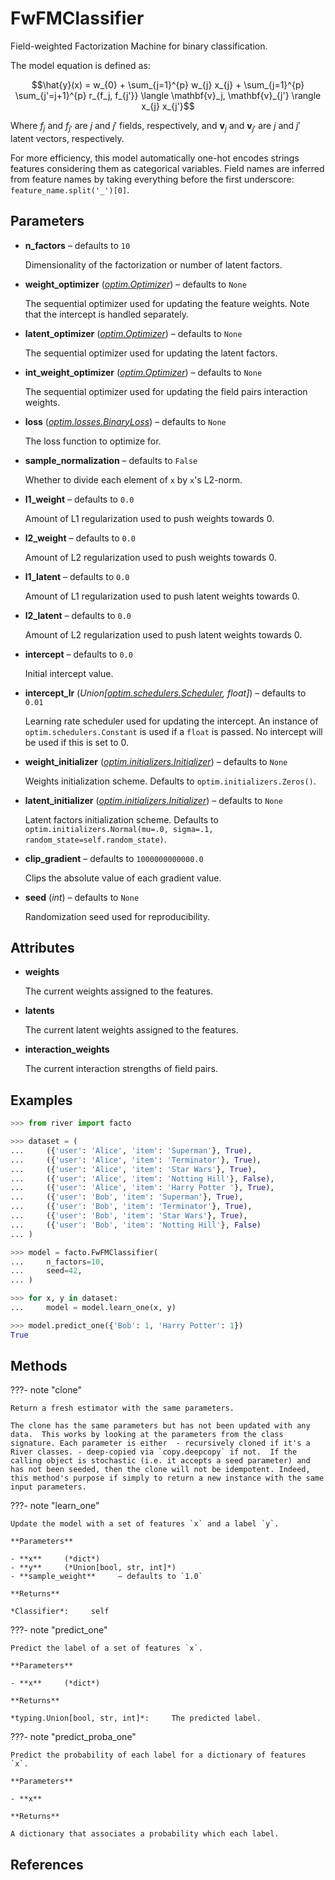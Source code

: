 # FwFMClassifier

Field-weighted Factorization Machine for binary classification.

The model equation is defined as: 

$$\hat{y}(x) = w_{0} + \sum_{j=1}^{p} w_{j} x_{j}  + \sum_{j=1}^{p} \sum_{j'=j+1}^{p} r_{f_j, f_{j'}} \langle \mathbf{v}_j, \mathbf{v}_{j'} \rangle x_{j} x_{j'}$$ 

Where $f_j$ and $f_{j'}$ are $j$ and $j'$ fields, respectively, and $\mathbf{v}_j$ and $\mathbf{v}_{j'}$ are $j$ and $j'$ latent vectors, respectively. 

For more efficiency, this model automatically one-hot encodes strings features considering them as categorical variables. Field names are inferred from feature names by taking everything before the first underscore: `feature_name.split('_')[0]`.

## Parameters

- **n_factors** – defaults to `10`

    Dimensionality of the factorization or number of latent factors.

- **weight_optimizer** (*[optim.Optimizer](../../optim/Optimizer)*) – defaults to `None`

    The sequential optimizer used for updating the feature weights. Note that the intercept is handled separately.

- **latent_optimizer** (*[optim.Optimizer](../../optim/Optimizer)*) – defaults to `None`

    The sequential optimizer used for updating the latent factors.

- **int_weight_optimizer** (*[optim.Optimizer](../../optim/Optimizer)*) – defaults to `None`

    The sequential optimizer used for updating the field pairs interaction weights.

- **loss** (*[optim.losses.BinaryLoss](../../optim/losses/BinaryLoss)*) – defaults to `None`

    The loss function to optimize for.

- **sample_normalization** – defaults to `False`

    Whether to divide each element of `x` by `x`'s L2-norm.

- **l1_weight** – defaults to `0.0`

    Amount of L1 regularization used to push weights towards 0.

- **l2_weight** – defaults to `0.0`

    Amount of L2 regularization used to push weights towards 0.

- **l1_latent** – defaults to `0.0`

    Amount of L1 regularization used to push latent weights towards 0.

- **l2_latent** – defaults to `0.0`

    Amount of L2 regularization used to push latent weights towards 0.

- **intercept** – defaults to `0.0`

    Initial intercept value.

- **intercept_lr** (*Union[[optim.schedulers.Scheduler](../../optim/schedulers/Scheduler), float]*) – defaults to `0.01`

    Learning rate scheduler used for updating the intercept. An instance of `optim.schedulers.Constant` is used if a `float` is passed. No intercept will be used if this is set to 0.

- **weight_initializer** (*[optim.initializers.Initializer](../../optim/initializers/Initializer)*) – defaults to `None`

    Weights initialization scheme. Defaults to `optim.initializers.Zeros()`.

- **latent_initializer** (*[optim.initializers.Initializer](../../optim/initializers/Initializer)*) – defaults to `None`

    Latent factors initialization scheme. Defaults to `optim.initializers.Normal(mu=.0, sigma=.1, random_state=self.random_state)`.

- **clip_gradient** – defaults to `1000000000000.0`

    Clips the absolute value of each gradient value.

- **seed** (*int*) – defaults to `None`

    Randomization seed used for reproducibility.


## Attributes

- **weights**

    The current weights assigned to the features.

- **latents**

    The current latent weights assigned to the features.

- **interaction_weights**

    The current interaction strengths of field pairs.


## Examples

```python
>>> from river import facto

>>> dataset = (
...     ({'user': 'Alice', 'item': 'Superman'}, True),
...     ({'user': 'Alice', 'item': 'Terminator'}, True),
...     ({'user': 'Alice', 'item': 'Star Wars'}, True),
...     ({'user': 'Alice', 'item': 'Notting Hill'}, False),
...     ({'user': 'Alice', 'item': 'Harry Potter '}, True),
...     ({'user': 'Bob', 'item': 'Superman'}, True),
...     ({'user': 'Bob', 'item': 'Terminator'}, True),
...     ({'user': 'Bob', 'item': 'Star Wars'}, True),
...     ({'user': 'Bob', 'item': 'Notting Hill'}, False)
... )

>>> model = facto.FwFMClassifier(
...     n_factors=10,
...     seed=42,
... )

>>> for x, y in dataset:
...     model = model.learn_one(x, y)

>>> model.predict_one({'Bob': 1, 'Harry Potter': 1})
True
```

## Methods

???- note "clone"

    Return a fresh estimator with the same parameters.

    The clone has the same parameters but has not been updated with any data.  This works by looking at the parameters from the class signature. Each parameter is either  - recursively cloned if it's a River classes. - deep-copied via `copy.deepcopy` if not.  If the calling object is stochastic (i.e. it accepts a seed parameter) and has not been seeded, then the clone will not be idempotent. Indeed, this method's purpose if simply to return a new instance with the same input parameters.

    
???- note "learn_one"

    Update the model with a set of features `x` and a label `y`.

    **Parameters**

    - **x**     (*dict*)    
    - **y**     (*Union[bool, str, int]*)    
    - **sample_weight**     – defaults to `1.0`    
    
    **Returns**

    *Classifier*:     self
    
???- note "predict_one"

    Predict the label of a set of features `x`.

    **Parameters**

    - **x**     (*dict*)    
    
    **Returns**

    *typing.Union[bool, str, int]*:     The predicted label.
    
???- note "predict_proba_one"

    Predict the probability of each label for a dictionary of features `x`.

    **Parameters**

    - **x**    
    
    **Returns**

    A dictionary that associates a probability which each label.
    
## References

[^1]: [Junwei Pan, Jian Xu, Alfonso Lobos Ruiz, Wenliang Zhao, Shengjun Pan, Yu Sun, and Quan Lu, 2018, April. Field-weighted Factorization Machines for Click-Through Rate Prediction in Display Advertising. In Proceedings of the 2018 World Wide Web Conference on World Wide Web. International World Wide Web Conferences Steering Committee, (pp. 1349–1357).](https://arxiv.org/abs/1806.03514)

